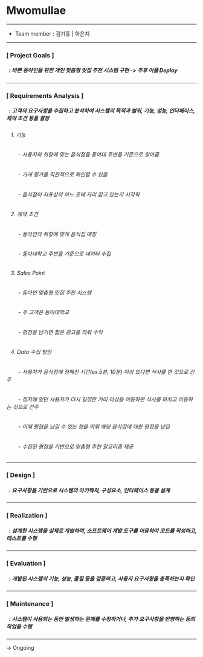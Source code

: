 # Mwomullae <br>
--- 
* Team member : 김기흥 | 하은지
---
### [ Project Goals ]
##### &nbsp; : 바쁜 동아인을 위한 개인 맞춤형 맛집 추천 시스템 구현 -> 추후 어플 Deploy
--- 

### [ Requirements Analysis ]
##### &nbsp; : 고객의 요구사항을 수집하고 분석하여 시스템의 목적과 범위, 기능, 성능, 인터페이스, 제약 조건 등을 결정
###### &nbsp;&nbsp; 1. 기능
###### &nbsp;&nbsp;&nbsp;&nbsp;&nbsp;&nbsp;&nbsp;&nbsp;- 사용자의 취향에 맞는 음식점을 동아대 주변을 기준으로 찾아줌
###### &nbsp;&nbsp;&nbsp;&nbsp;&nbsp;&nbsp;&nbsp;&nbsp;- 가게 평가를 직관적으로 확인할 수 있음
###### &nbsp;&nbsp;&nbsp;&nbsp;&nbsp;&nbsp;&nbsp;&nbsp;- 음식점이 지표상의 어느 곳에 자리 잡고 있는지 시각화
###### &nbsp;&nbsp; 2. 제약 조건
###### &nbsp;&nbsp;&nbsp;&nbsp;&nbsp;&nbsp;&nbsp;&nbsp;- 동아인의 취향에 맞게 음식집 매핑
###### &nbsp;&nbsp;&nbsp;&nbsp;&nbsp;&nbsp;&nbsp;&nbsp;- 동아대학교 주변을 기준으로 데이터 수집
###### &nbsp;&nbsp; 3. Sales Point
###### &nbsp;&nbsp;&nbsp;&nbsp;&nbsp;&nbsp;&nbsp;&nbsp;- 동아인 맞춤형 맛집 추천 시스템
###### &nbsp;&nbsp;&nbsp;&nbsp;&nbsp;&nbsp;&nbsp;&nbsp;- 주 고객은 동아대학교
###### &nbsp;&nbsp;&nbsp;&nbsp;&nbsp;&nbsp;&nbsp;&nbsp;- 평점을 남기면 짧은 광고를 띄워 수익
###### &nbsp;&nbsp; 4. Data 수집 방안
###### &nbsp;&nbsp;&nbsp;&nbsp;&nbsp;&nbsp;&nbsp;&nbsp;- 사용자가 음식점에 정해진 시간(ex.5분, 10분) 이상 있다면 식사를 한 것으로 간주
###### &nbsp;&nbsp;&nbsp;&nbsp;&nbsp;&nbsp;&nbsp;&nbsp;- 정지해 있던 사용자가 다시 일정한 거리 이상을 이동하면 식사를 마치고 이동하는 것으로 간주
###### &nbsp;&nbsp;&nbsp;&nbsp;&nbsp;&nbsp;&nbsp;&nbsp;- 이때 평점을 남길 수 있는 창을 띄워 해당 음식점에 대한 평점을 남김
###### &nbsp;&nbsp;&nbsp;&nbsp;&nbsp;&nbsp;&nbsp;&nbsp;- 수집된 평점을 기반으로 맞춤형 추천 알고리즘 제공
---

### [ Design ]
##### &nbsp; : 요구사항을 기반으로 시스템의 아키텍처, 구성요소, 인터페이스 등을 설계
---

### [ Realization ] 
##### &nbsp; : 설계한 시스템을 실제로 개발하며, 소프트웨어 개발 도구를 이용하여 코드를 작성하고, 테스트를 수행
---

### [ Evaluation ]
##### &nbsp; : 개발된 시스템의 기능, 성능, 품질 등을 검증하고, 사용자 요구사항을 충족하는지 확인
---

### [ Maintenance ]
##### &nbsp; : 시스템이 사용되는 동안 발생하는 문제를 수정하거나, 추가 요구사항을 반영하는 등의 작업을 수행
---


-> Ongoing
